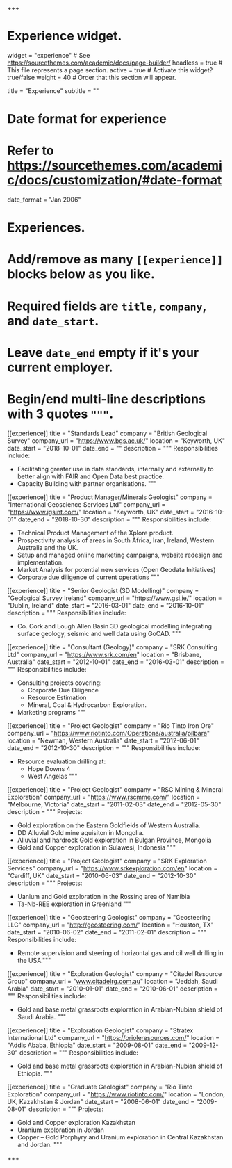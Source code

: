 +++
# Experience widget.
widget = "experience"  # See https://sourcethemes.com/academic/docs/page-builder/
headless = true  # This file represents a page section.
active = true  # Activate this widget? true/false
weight = 40  # Order that this section will appear.

title = "Experience"
subtitle = ""

# Date format for experience
#   Refer to https://sourcethemes.com/academic/docs/customization/#date-format
date_format = "Jan 2006"

# Experiences.
#   Add/remove as many `[[experience]]` blocks below as you like.
#   Required fields are `title`, `company`, and `date_start`.
#   Leave `date_end` empty if it's your current employer.
#   Begin/end multi-line descriptions with 3 quotes `"""`.
[[experience]]
  title = "Standards Lead"
  company = "British Geological Survey"
  company_url = "https://www.bgs.ac.uk/"
  location = "Keyworth, UK"
  date_start = "2018-10-01"
  date_end = ""
  description = """
  Responsibilities include:

  * Facilitating greater use in data standards, internally and externally to better align with FAIR and Open Data best practice. 
  * Capacity Building with partner organisations. 
  """

[[experience]]
  title = "Product Manager/Minerals Geologist"
  company = "International Geoscience Services Ltd"
  company_url = "https://www.igsint.com/"
  location = "Keyworth, UK"
  date_start = "2016-10-01"
  date_end = "2018-10-30"
  description = """
  Responsibilities include:
  
  * Technical Product Management of the Xplore product.
  * Prospectivity analysis of areas in South Africa, Iran, Ireland, Western Australia and the UK. 
  * Setup and managed online marketing campaigns, website redesign and implementation.   
  * Market Analysis for potential new services (Open Geodata Initiatives)
  * Corporate due diligence of current operations
  """

[[experience]]
  title = "Senior Geologist (3D Modelling)"
  company = "Geological Survey Ireland"
  company_url = "https://www.gsi.ie/"
  location = "Dublin, Ireland"
  date_start = "2016-03-01"
  date_end = "2016-10-01"
  description = """
  Responsibilities include:

  * Co. Cork and Lough Allen Basin 3D geological modelling integrating surface geology, seismic and well data using GoCAD. """

[[experience]]
  title = "Consultant (Geology)"
  company = "SRK Consulting Ltd"
  company_url = "https://www.srk.com/en"
  location = "Brisbane, Australia"
  date_start = "2012-10-01"
  date_end = "2016-03-01"
  description = """
  Responsibilities include:
  
  * Consulting projects covering:
      * Corporate Due Diligence
      * Resource Estimation
      * Mineral, Coal & Hydrocarbon Exploration.
  * Marketing programs
  """

[[experience]]
  title = "Project Geologist"
  company = "Rio Tinto Iron Ore"
  company_url = "https://www.riotinto.com/Operations/australia/pilbara"
  location = "Newman, Western Australia"
  date_start = "2012-06-01"
  date_end = "2012-10-30"
  description = """
  Responsibilities include:

  * Resource evaluation drilling at:
      * Hope Downs 4
      * West Angelas
  """

[[experience]]
  title = "Project Geologist"
  company = "RSC Mining & Mineral Exploration"
  company_url = "https://www.rscmme.com/"
  location = "Melbourne, Victoria"
  date_start = "2011-02-03"
  date_end = "2012-05-30"
  description = """
  Projects:
  
  * Gold exploration on the Eastern Goldfields of Western Australia. 
  * DD Alluvial Gold mine aquisiton in Mongolia.  
  * Alluvial and hardrock Gold exploration in Bulgan Province, Mongolia
  * Gold and Copper exploration in Sulawesi, Indonesia
  """

[[experience]]
  title = "Project Geologist"
  company = "SRK Exploration Services"
  company_url = "https://www.srkexploration.com/en"
  location = "Cardiff, UK"
  date_start = "2010-06-03"
  date_end = "2012-10-30"
  description = """
  Projects:
  
  * Uanium and Gold exploration in the Rossing area of Namibia
  * Ta-Nb-REE exploration in Greenland
  """

[[experience]]
  title = "Geosteering Geologist"
  company = "Geosteering LLC"
  company_url = "http://geosteering.com/"
  location = "Houston, TX"
  date_start = "2010-06-02"
  date_end = "2011-02-01"
  description = """
  Responsibilities include:
  
  * Remote supervision and steering of horizontal gas and oil well drilling in the USA."""

[[experience]]
  title = "Exploration Geologist"
  company = "Citadel Resource Group"
  company_url = "www.citadelrg.com.au"
  location = "Jeddah, Saudi Arabia"
  date_start = "2010-01-01"
  date_end = "2010-06-01"
  description = """
    Responsibilities include:
  
  * Gold and base metal grassroots exploration in Arabian-Nubian shield of Saudi Arabia.
  """

[[experience]]
  title = "Exploration Geologist"
  company = "Stratex International Ltd"
  company_url = "https://orioleresources.com/"
  location = "Addis Ababa, Ethiopia"
  date_start = "2009-08-01"
  date_end = "2009-12-30"
  description = """
  Responsibilities include:
  
  * Gold and base metal grassroots exploration in Arabian-Nubian shield of Ethiopia.
  """

[[experience]]
  title = "Graduate Geologist"
  company = "Rio Tinto Exploration"
  company_url = "https://www.riotinto.com/"
  location = "London, UK, Kazakhstan & Jordan"
  date_start = "2008-06-01"
  date_end = "2009-08-01"
  description = """
  Projects: 
  
  * Gold and Copper exploration Kazakhstan
  * Uranium exploration in Jordan 
  * Copper – Gold Porphyry and Uranium exploration in Central Kazakhstan and Jordan.
  """

+++
